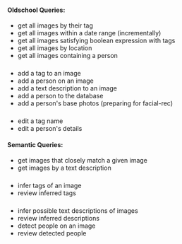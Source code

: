 
#### Oldschool Queries:

- get all images by their tag
- get all images within a date range (incrementally)        
- get all images satisfying boolean expression with tags
- get all images by location
- get all images containing a person
###
- add a tag to an image
- add a person on an image
- add a text description to an image
- add a person to the database
- add a person's base photos (preparing for facial-rec)
###
- edit a tag name
- edit a person's details


#### Semantic Queries:

- get images that closely match a given image
- get images by a text description 
###
- infer tags of an image
- review inferred tags
###
- infer possible text descriptions of images
- review inferred descriptions
- detect people on an image
- review detected people
